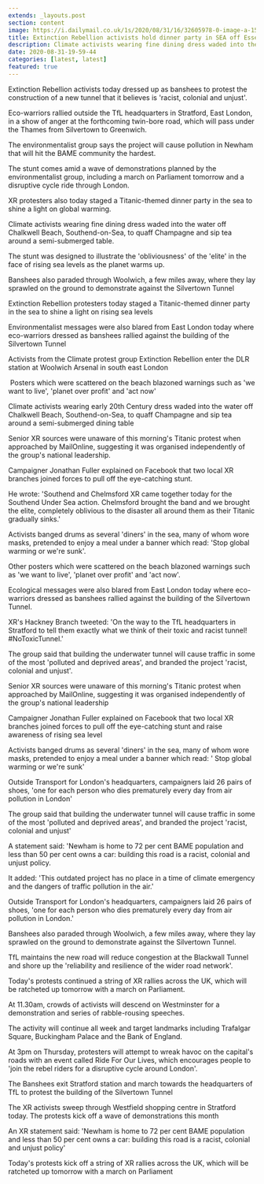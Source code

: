 ```yaml
---
extends: _layouts.post
section: content
image: https://i.dailymail.co.uk/1s/2020/08/31/16/32605978-0-image-a-153_1598886363404.jpg 
title: Extinction Rebellion activists hold dinner party in SEA off Essex 
description: Climate activists wearing fine dining dress waded into the water off Chalkwell Beach, Southend-on-Sea, to quaff Champagne and sip tea around a semi-submerged table. 
date: 2020-08-31-19-59-44 
categories: [latest, latest] 
featured: true 
--- 
```

Extinction Rebellion activists today dressed up as banshees to protest the construction of a new tunnel that it believes is 'racist, colonial and unjust'.

Eco-warriors rallied outside the TfL headquarters in Stratford, East London, in a show of anger at the forthcoming twin-bore road, which will pass under the Thames from Silvertown to Greenwich.

The environmentalist group says the project will cause pollution in Newham that will hit the BAME community the hardest.

The stunt comes amid a wave of demonstrations planned by the environmentalist group, including a march on Parliament tomorrow and a disruptive cycle ride through London. 

XR protesters also today staged a Titanic-themed dinner party in the sea to shine a light on global warming.

Climate activists wearing fine dining dress waded into the water off Chalkwell Beach, Southend-on-Sea, to quaff Champagne and sip tea around a semi-submerged table.

The stunt was designed to illustrate the 'obliviousness' of the 'elite' in the face of rising sea levels as the planet warms up.    

Banshees also paraded through Woolwich, a few miles away, where they lay sprawled on the ground to demonstrate against the Silvertown Tunnel

Extinction Rebellion protesters today staged a Titanic-themed dinner party in the sea to shine a light on rising sea levels

Environmentalist messages were also blared from East London today where eco-warriors dressed as banshees rallied against the building of the Silvertown Tunnel

Activists from the Climate protest group Extinction Rebellion enter the DLR station at Woolwich Arsenal in south east London

 Posters which were scattered on the beach blazoned warnings such as 'we want to live', 'planet over profit' and 'act now'

Climate activists wearing early 20th Century dress waded into the water off Chalkwell Beach, Southend-on-Sea, to quaff Champagne and sip tea around a semi-submerged dining table

Senior XR sources were unaware of this morning's Titanic protest when approached by MailOnline, suggesting it was organised independently of the group's national leadership.

Campaigner Jonathan Fuller explained on Facebook that two local XR branches joined forces to pull off the eye-catching stunt.

He wrote: 'Southend and Chelmsford XR came together today for the Southend Under Sea action. Chelmsford brought the band and we brought the elite, completely oblivious to the disaster all around them as their Titanic gradually sinks.' 

Activists banged drums as several 'diners' in the sea, many of whom wore masks, pretended to enjoy a meal under a banner which read: 'Stop global warming or we're sunk'.

Other posters which were scattered on the beach blazoned warnings such as 'we want to live', 'planet over profit' and 'act now'.

Ecological messages were also blared from East London today where eco-warriors dressed as banshees rallied against the building of the Silvertown Tunnel. 

XR's Hackney Branch tweeted: 'On the way to the TfL headquarters in Stratford to tell them exactly what we think of their toxic and racist tunnel! #NoToxicTunnel.'

The group said that building the underwater tunnel will cause traffic in some of the most 'polluted and deprived areas', and branded the project 'racist, colonial and unjust'. 

Senior XR sources were unaware of this morning's Titanic protest when approached by MailOnline, suggesting it was organised independently of the group's national leadership

Campaigner Jonathan Fuller explained on Facebook that two local XR branches joined forces to pull off the eye-catching stunt and raise awareness of rising sea level

Activists banged drums as several 'diners' in the sea, many of whom wore masks, pretended to enjoy a meal under a banner which read: ' Stop global warming or we're sunk'

Outside Transport for London's headquarters, campaigners laid 26 pairs of shoes, 'one for each person who dies prematurely every day from air pollution in London'

The group said that building the underwater tunnel will cause traffic in some of the most 'polluted and deprived areas', and branded the project 'racist, colonial and unjust'

A statement said: 'Newham is home to 72 per cent BAME population and less than 50 per cent owns a car: building this road is a racist, colonial and unjust policy.

It added: 'This outdated project has no place in a time of climate emergency and the dangers of traffic pollution in the air.' 

Outside Transport for London's headquarters, campaigners laid 26 pairs of shoes, 'one for each person who dies prematurely every day from air pollution in London.' 

Banshees also paraded through Woolwich, a few miles away, where they lay sprawled on the ground to demonstrate against the Silvertown Tunnel.

TfL maintains the new road will reduce congestion at the Blackwall Tunnel and shore up the 'reliability and resilience of the wider road network'. 

Today's protests continued a string of XR rallies across the UK, which will be ratcheted up tomorrow with a march on Parliament.

At 11.30am, crowds of activists will descend on Westminster for a demonstration and series of rabble-rousing speeches.

The activity will continue all week and target landmarks including Trafalgar Square, Buckingham Palace and the Bank of England.

At 3pm on Thursday, protesters will attempt to wreak havoc on the capital's roads with an event called Ride For Our Lives, which encourages people to 'join the rebel riders for a disruptive cycle around London'.

The Banshees exit Stratford station and march towards the headquarters of TfL to protest the building of the Silvertown Tunnel

The XR activists sweep through Westfield shopping centre in Stratford today. The protests kick off a wave of demonstrations this month

An XR statement said: 'Newham is home to 72 per cent BAME population and less than 50 per cent owns a car: building this road is a racist, colonial and unjust policy'

Today's protests kick off a string of XR rallies across the UK, which will be ratcheted up tomorrow with a march on Parliament

